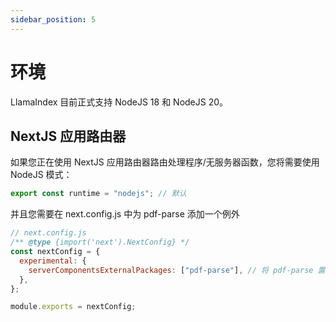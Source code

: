 ```yaml
---
sidebar_position: 5
---
```


# 环境

LlamaIndex 目前正式支持 NodeJS 18 和 NodeJS 20。

## NextJS 应用路由器

如果您正在使用 NextJS 应用路由器路由处理程序/无服务器函数，您将需要使用 NodeJS 模式：

```js
export const runtime = "nodejs"; // 默认
```

并且您需要在 next.config.js 中为 pdf-parse 添加一个例外

```js
// next.config.js
/** @type {import('next').NextConfig} */
const nextConfig = {
  experimental: {
    serverComponentsExternalPackages: ["pdf-parse"], // 将 pdf-parse 置于实际的 NodeJS 模式中，与 NextJS 应用路由器一起使用
  },
};

module.exports = nextConfig;
```

